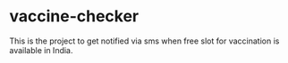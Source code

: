 # vaccine-checker
This is the project to get notified via sms when free slot for vaccination is available in India.
